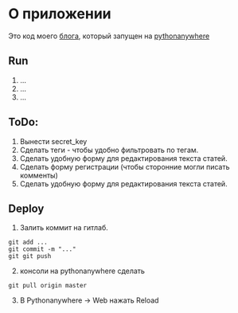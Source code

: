 О приложении
============

Это код моего [блога](https://ninetest.pythonanywhere.com/), который запущен на [pythonanywhere](https://www.pythonanywhere.com/)


Run
----
1. ...
2. ...
3. ...


ToDo:
-----
1. Вынести secret_key
2. Сделать теги - чтобы удобно фильтровать по тегам.
3. Сделать удобную форму для редактирования текста статей.
4. Сделать форму регистрации (чтобы сторонние могли писать комменты)
5. Сделать удобную форму для редактирования текста статей.


Deploy
----------------

1. Залить коммит на гитлаб.
```
git add ...
git commit -m "..."
git git push
```

2. консоли на pythonanywhere сделать 
```
git pull origin master
```

3. В Pythonanywhere -> Web нажать Reload